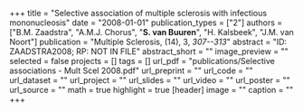 +++
title = "Selective association of multiple sclerosis with infectious mononucleosis"
date = "2008-01-01"
publication_types = ["2"]
authors = ["B.M. Zaadstra", "A.M.J. Chorus", "**S. van Buuren**", "H. Kalsbeek", "J.M. van Noort"]
publication = "Multiple Sclerosis, (14), 3, _307--313_"
abstract = "ID: ZAADSTRA2008; RP: NOT IN FILE"
abstract_short = ""
image_preview = ""
selected = false
projects = []
tags = []
url_pdf = "publications/Selective associations - Mult Scel 2008.pdf"
url_preprint = ""
url_code = ""
url_dataset = ""
url_project = ""
url_slides = ""
url_video = ""
url_poster = ""
url_source = ""
math = true
highlight = true
[header]
image = ""
caption = ""
+++
